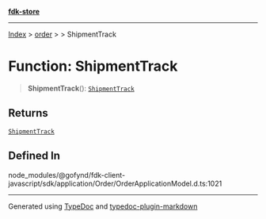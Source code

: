 [**fdk-store**](../../../README.md)
***

[Index](../../../API.md) > [order](../../README.md) > [<internal>](../README.md) > ShipmentTrack

# Function: ShipmentTrack

> **ShipmentTrack**(): [`ShipmentTrack`](../type-aliases/type-alias.ShipmentTrack.md)

## Returns

[`ShipmentTrack`](../type-aliases/type-alias.ShipmentTrack.md)

## Defined In

node\_modules/@gofynd/fdk-client-javascript/sdk/application/Order/OrderApplicationModel.d.ts:1021

***
Generated using [TypeDoc](https://typedoc.org/) and [typedoc-plugin-markdown](https://www.npmjs.com/package/typedoc-plugin-markdown)
